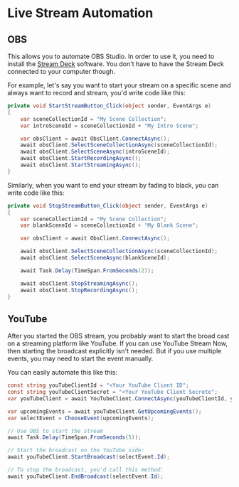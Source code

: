 # Live Stream Automation

## OBS

This allows you to automate OBS Studio. In order to use it, you need to install
the [Stream Deck] software. You don't have to have the Stream Deck connected to
your computer though.

[Stream Deck]: https://gc-updates.elgato.com/windows/sd-update/final/download-website.php

For example, let's say you want to start your stream on a specific scene and
always want to record and stream, you'd write code like this:

```C#
private void StartStreamButton_Click(object sender, EventArgs e)
{
    var sceneCollectionId = "My Scene Collection";
    var introSceneId = sceneCollectionId + "My Intro Scene";

    var obsClient = await ObsClient.ConnectAsync();
    await obsClient.SelectSceneCollectionAsync(sceneCollectionId);
    await obsClient.SelectSceneAsync(introSceneId);
    await obsClient.StartRecordingAsync();
    await obsClient.StartStreamingAsync();
}
```

Similarly, when you want to end your stream by fading to black, you can write
code like this:

```C#
private void StopStreamButton_Click(object sender, EventArgs e)
{
    var sceneCollectionId = "My Scene Collection";
    var blankSceneId = sceneCollectionId + "My Blank Scene";

    var obsClient = await ObsClient.ConnectAsync();

    await obsClient.SelectSceneCollectionAsync(sceneCollectionId);
    await obsClient.SelectSceneAsync(blankSceneId);

    await Task.Delay(TimeSpan.FromSeconds(2));

    await obsClient.StopStreamingAsync();
    await obsClient.StopRecordingAsync();
}
```

## YouTube

After you started the OBS stream, you probably want to start the broad cast on a
streaming platform like YouTube. If you can use YouTube Stream Now, then
starting the broadcast explicitly isn't needed. But if you use multiple events,
you may need to start the event manually.

You can easily automate this like this:

```C#
const string youTubeClientId = "<Your YouTube Client ID";
const string youTubeClientSecret = "<Your YouTube Client Secrete";
var youTubeClient = await YouTubeClient.ConnectAsync(youTubeClientId, youTubeClientSecret);

var upcomingEvents = await youTubeClient.GetUpcomingEvents();
var selectEvent = ChooseEvent(upcomingEvents);

// Use OBS to start the stream
await Task.Delay(TimeSpan.FromSeconds(5));

// Start the broadcast on the YouTube side:
await youTubeClient.StartBroadcast(selectEvent.Id);

// To stop the broadcast, you'd call this method:
await youTubeClient.EndBroadcast(selectEvent.Id);
```
